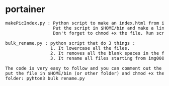 # portainer
<pre>
makePicIndex.py : Python script to make an index.html from icons or images in a folder.
                  Put the script in $HOME/bin and make a link to it in the desired folder.
                  Don't forget to chmod +x the file. Run script: python3 makePicIndex.py
                 
bulk_rename.py : python script that do 3 things :
                 1. It lowercase all the files.
                 2. It removes all the blank spaces in the filenames
                 3. It rename all files starting from img0001 to img99999

The code is very easy to follow and you can comment out the things you don't want. Again
put the file in $HOME/bin (or other folder) and chmod +x the file. Run it in the desired
folder: pyhton3 bulk_rename.py
</pre>
